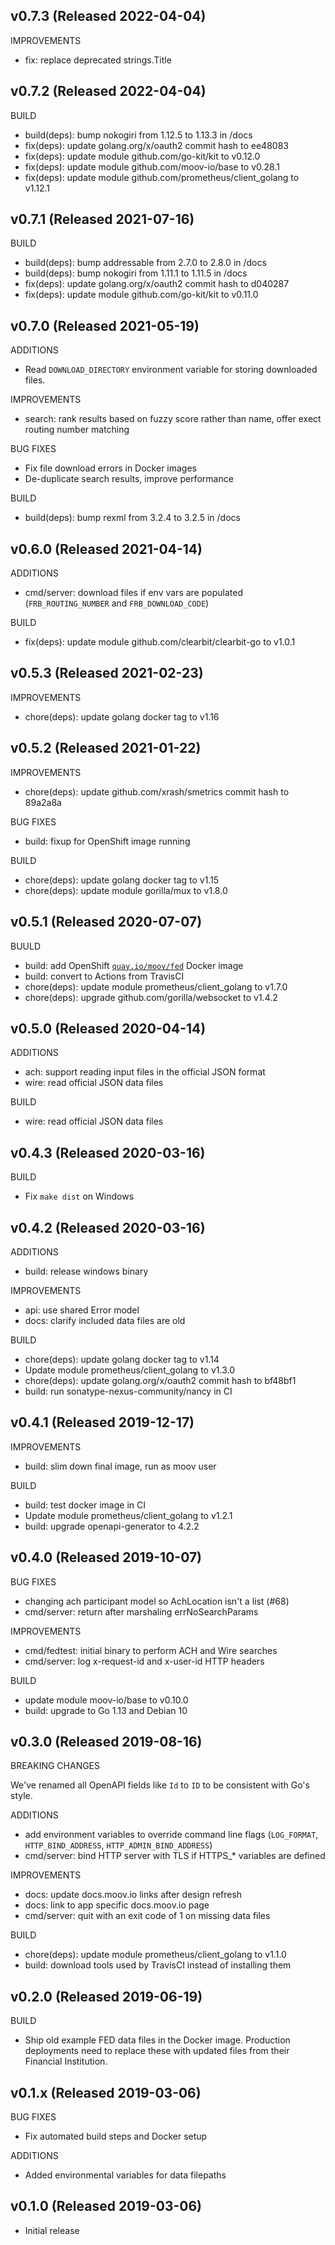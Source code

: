## v0.7.3 (Released 2022-04-04)

IMPROVEMENTS

- fix: replace deprecated strings.Title

## v0.7.2 (Released 2022-04-04)

BUILD

- build(deps): bump nokogiri from 1.12.5 to 1.13.3 in /docs
- fix(deps): update golang.org/x/oauth2 commit hash to ee48083
- fix(deps): update module github.com/go-kit/kit to v0.12.0
- fix(deps): update module github.com/moov-io/base to v0.28.1
- fix(deps): update module github.com/prometheus/client_golang to v1.12.1

## v0.7.1 (Released 2021-07-16)

BUILD

- build(deps): bump addressable from 2.7.0 to 2.8.0 in /docs
- build(deps): bump nokogiri from 1.11.1 to 1.11.5 in /docs
- fix(deps): update golang.org/x/oauth2 commit hash to d040287
- fix(deps): update module github.com/go-kit/kit to v0.11.0

## v0.7.0 (Released 2021-05-19)

ADDITIONS

- Read `DOWNLOAD_DIRECTORY` environment variable for storing downloaded files.

IMPROVEMENTS

- search: rank results based on fuzzy score rather than name, offer exect routing number matching

BUG FIXES

- Fix file download errors in Docker images
- De-duplicate search results, improve performance

BUILD

- build(deps): bump rexml from 3.2.4 to 3.2.5 in /docs

## v0.6.0 (Released 2021-04-14)

ADDITIONS

- cmd/server: download files if env vars are populated (`FRB_ROUTING_NUMBER` and `FRB_DOWNLOAD_CODE`)

BUILD

- fix(deps): update module github.com/clearbit/clearbit-go to v1.0.1

## v0.5.3 (Released 2021-02-23)

IMPROVEMENTS

- chore(deps): update golang docker tag to v1.16

## v0.5.2 (Released 2021-01-22)

IMPROVEMENTS

- chore(deps): update github.com/xrash/smetrics commit hash to 89a2a8a

BUG FIXES

- build: fixup for OpenShift image running

BUILD

- chore(deps): update golang docker tag to v1.15
- chore(deps): update module gorilla/mux to v1.8.0

## v0.5.1 (Released 2020-07-07)

BUULD

- build: add OpenShift [`quay.io/moov/fed`](https://quay.io/repository/moov/fed) Docker image
- build: convert to Actions from TravisCI
- chore(deps): update module prometheus/client_golang to v1.7.0
- chore(deps): upgrade github.com/gorilla/websocket to v1.4.2

## v0.5.0 (Released 2020-04-14)

ADDITIONS

- ach: support reading input files in the official JSON format
- wire: read official JSON data files

BUILD

- wire: read official JSON data files

## v0.4.3 (Released 2020-03-16)

BUILD

- Fix `make dist` on Windows

## v0.4.2 (Released 2020-03-16)

ADDITIONS

- build: release windows binary

IMPROVEMENTS

- api: use shared Error model
- docs: clarify included data files are old

BUILD

- chore(deps): update golang docker tag to v1.14
- Update module prometheus/client_golang to v1.3.0
- chore(deps): update golang.org/x/oauth2 commit hash to bf48bf1
- build: run sonatype-nexus-community/nancy in CI

## v0.4.1 (Released 2019-12-17)

IMPROVEMENTS

- build: slim down final image, run as moov user

BUILD

- build: test docker image in CI
- Update module prometheus/client_golang to v1.2.1
- build: upgrade openapi-generator to 4.2.2

## v0.4.0 (Released 2019-10-07)

BUG FIXES

- changing ach participant model so AchLocation isn't a list (#68)
- cmd/server: return after marshaling errNoSearchParams

IMPROVEMENTS

- cmd/fedtest: initial binary to perform ACH and Wire searches
- cmd/server: log x-request-id and x-user-id HTTP headers

BUILD

- update module moov-io/base to v0.10.0
- build: upgrade to Go 1.13 and Debian 10

## v0.3.0 (Released 2019-08-16)

BREAKING CHANGES

We've renamed all OpenAPI fields like `Id` to `ID` to be consistent with Go's style.

ADDITIONS

- add environment variables to override command line flags (`LOG_FORMAT`, `HTTP_BIND_ADDRESS`, `HTTP_ADMIN_BIND_ADDRESS`)
- cmd/server: bind HTTP server with TLS if HTTPS_* variables are defined

IMPROVEMENTS

- docs: update docs.moov.io links after design refresh
- docs: link to app specific docs.moov.io page
- cmd/server: quit with an exit code of 1 on missing data files

BUILD

- chore(deps): update module prometheus/client_golang to v1.1.0
- build: download tools used by TravisCI instead of installing them

## v0.2.0 (Released 2019-06-19)

BUILD

- Ship old example FED data files in the Docker image. Production deployments need to replace these with updated files from their Financial Institution.

## v0.1.x (Released 2019-03-06)

BUG FIXES

- Fix automated build steps and Docker setup

ADDITIONS

- Added environmental variables for data filepaths

## v0.1.0 (Released 2019-03-06)

- Initial release
